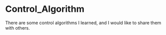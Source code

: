 # Control_Algorithm
There are some control algorithms I learned, and I would like to share them with others. 
